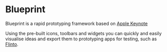 Blueprint
=========

Blueprint is a rapid prototyping framework based on [Apple Keynote](http://www.apple.com/uk/iwork/keynote/)

Using the pre-built icons, toolbars and widgets you can quickly and easily visualise ideas and export them to prototyping apps for testing, such as [Flinto](https://www.flinto.com).